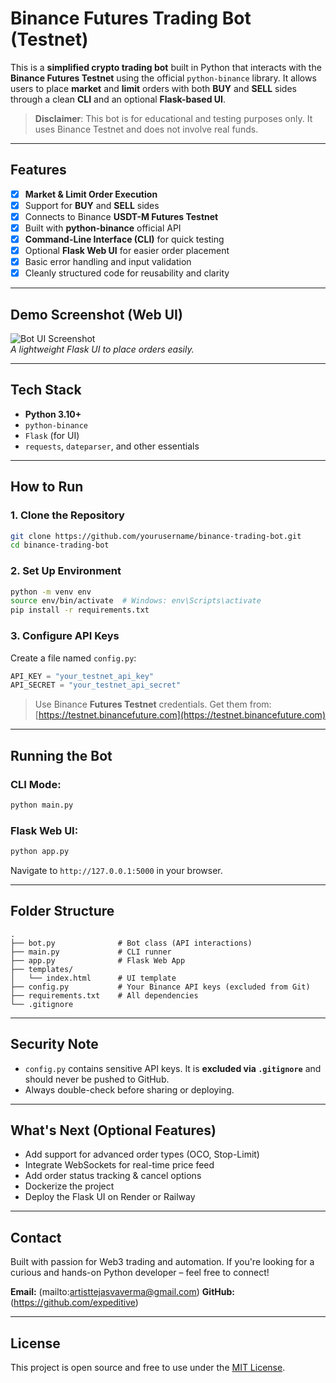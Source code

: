 
# Binance Futures Trading Bot (Testnet)

This is a **simplified crypto trading bot** built in Python that interacts with the **Binance Futures Testnet** using the official `python-binance` library. It allows users to place **market** and **limit** orders with both **BUY** and **SELL** sides through a clean **CLI** and an optional **Flask-based UI**.

> **Disclaimer**: This bot is for educational and testing purposes only. It uses Binance Testnet and does not involve real funds.

---

## Features

- [x] **Market & Limit Order Execution**  
- [x] Support for **BUY** and **SELL** sides  
- [x] Connects to Binance **USDT-M Futures Testnet**  
- [x] Built with **python-binance** official API  
- [x] **Command-Line Interface (CLI)** for quick testing  
- [x] Optional **Flask Web UI** for easier order placement  
- [x] Basic error handling and input validation  
- [x] Cleanly structured code for reusability and clarity  

---

## Demo Screenshot (Web UI)

![Bot UI Screenshot](screenshot.png)  
*A lightweight Flask UI to place orders easily.*

---

## Tech Stack

- **Python 3.10+**
- `python-binance`
- `Flask` (for UI)
- `requests`, `dateparser`, and other essentials

---

## How to Run

### 1. Clone the Repository

```bash
git clone https://github.com/yourusername/binance-trading-bot.git
cd binance-trading-bot
````

### 2. Set Up Environment

```bash
python -m venv env
source env/bin/activate  # Windows: env\Scripts\activate
pip install -r requirements.txt
```

### 3. Configure API Keys

Create a file named `config.py`:

```python
API_KEY = "your_testnet_api_key"
API_SECRET = "your_testnet_api_secret"
```

> Use Binance **Futures Testnet** credentials.
> Get them from: [https://testnet.binancefuture.com](https://testnet.binancefuture.com)

---

## Running the Bot

### CLI Mode:

```bash
python main.py
```

### Flask Web UI:

```bash
python app.py
```

Navigate to `http://127.0.0.1:5000` in your browser.

---

## Folder Structure

```
.
├── bot.py              # Bot class (API interactions)
├── main.py             # CLI runner
├── app.py              # Flask Web App
├── templates/
│   └── index.html      # UI template
├── config.py           # Your Binance API keys (excluded from Git)
├── requirements.txt    # All dependencies
└── .gitignore
```

---

## Security Note

* `config.py` contains sensitive API keys. It is **excluded via `.gitignore`** and should never be pushed to GitHub.
* Always double-check before sharing or deploying.

---

## What's Next (Optional Features)

* Add support for advanced order types (OCO, Stop-Limit)
* Integrate WebSockets for real-time price feed
* Add order status tracking & cancel options
* Dockerize the project
* Deploy the Flask UI on Render or Railway

---

## Contact

Built with passion for Web3 trading and automation.
If you're looking for a curious and hands-on Python developer – feel free to connect!

**Email:** (mailto:artisttejasvaverma@gmail.com)
**GitHub:** (https://github.com/expeditive)

---

## License

This project is open source and free to use under the [MIT License](LICENSE).



